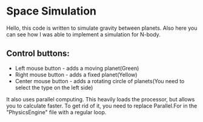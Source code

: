 # Space Simulation

Hello, this code is written to simulate gravity between planets. Also here you can see how I was able to implement a simulation for N-body.

## Control buttons:
- Left mouse button - adds a moving planet(Green)
- Right mouse button - adds a fixed planet(Yellow)
- Сenter mouse button - adds a rotating circle of planets(You need to select the type on the left side)

It also uses parallel computing. This heavily loads the processor, but allows you to calculate faster.
To get rid of it, you need to replace Parallel.For in the "PhysicsEngine" file with a regular loop.
